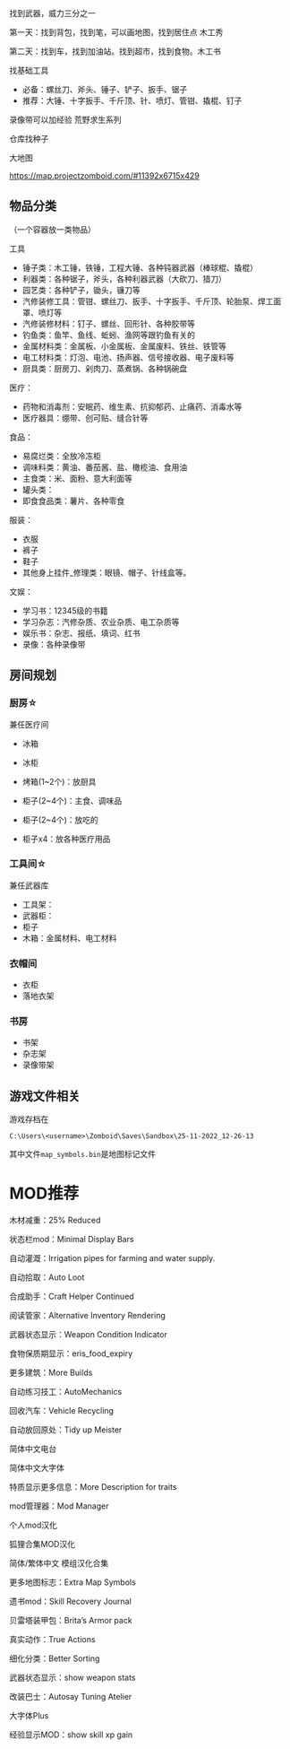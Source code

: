 找到武器，威力三分之一

第一天：找到背包，找到笔，可以画地图，找到居住点
木工秀

第二天：找到车，找到加油站。找到超市，找到食物。木工书

找基础工具
- 必备：螺丝刀、斧头、锤子、铲子、扳手、锯子
- 推荐：大锤、十字扳手、千斤顶、针、喷灯、管钳、撬棍、钉子

录像带可以加经验
荒野求生系列

仓库找种子

大地图

https://map.projectzomboid.com/#11392x6715x429

## 物品分类

（一个容器放一类物品）

工具
- 锤子类：木工锤，铁锤，工程大锤、各种钝器武器（棒球棍、撬棍）
- 利器类：各种锯子，斧头，各种利器武器（大砍刀、猎刀）
- 园艺类：各种铲子，锄头，镰刀等
- 汽修装修工具：管钳、螺丝刀、扳手、十字扳手、千斤顶、轮胎泵、焊工面罩、喷灯等
- 汽修装修材料：钉子、螺丝、回形针、各种胶带等
- 钓鱼类：鱼竿、鱼线、蚯蚓、渔网等跟钓鱼有关的
- 金属材料类：金属板、小金属板、金属废料、铁丝、铁管等
- 电工材料类：灯泡、电池、扬声器、信号接收器、电子废料等
- 厨具类：厨房刀、剁肉刀、蒸煮锅、各种锅碗盘

医疗：
- 药物和消毒剂：安眠药、维生素、抗抑郁药、止痛药、消毒水等
- 医疗器具：绷带、创可贴、缝合针等

食品：
- 易腐烂类：全放冷冻柜
- 调味料类：黄油、番茄酱、盐、橄榄油、食用油
- 主食类：米、面粉、意大利面等
- 罐头类：
- 即食食品类：薯片、各种零食

服装：
- 衣服
- 裤子
- 鞋子
- 其他身上挂件_修理类：眼镜、帽子、针线盒等。

文娱：
- 学习书：12345级的书籍
- 学习杂志：汽修杂质、农业杂质、电工杂质等
- 娱乐书：杂志、报纸、填词、红书
- 录像：各种录像带

## 房间规划

### 厨房☆

兼任医疗间

- 冰箱
- 冰柜
- 烤箱(1~2个)：放厨具
- 柜子(2~4个)：主食、调味品

- 柜子(2~4个)：放吃的

- 柜子x4：放各种医疗用品

### 工具间☆

兼任武器库

- 工具架：
- 武器柜：
- 柜子
- 木箱：金属材料、电工材料

### 衣帽间

- 衣柜
- 落地衣架

### 书房

- 书架
- 杂志架
- 录像带架



## 游戏文件相关

游戏存档在

```
C:\Users\<username>\Zomboid\Saves\Sandbox\25-11-2022_12-26-13
```

其中文件`map_symbols.bin`是地图标记文件

# MOD推荐

木材减重：25% Reduced

状态栏mod：Minimal Display Bars

自动灌溉：Irrigation pipes for farming and water supply. 

自动拾取：Auto Loot

合成助手：Craft Helper Continued

阅读管家：Alternative Inventory Rendering

武器状态显示：Weapon Condition Indicator

食物保质期显示：eris_food_expiry

更多建筑：More Builds 	

自动练习技工：AutoMechanics

回收汽车：Vehicle Recycling

自动放回原处：Tidy up Meister

简体中文电台

简体中文大字体

特质显示更多信息：More Description for traits

mod管理器：Mod Manager

个人mod汉化

狐狸合集MOD汉化

简体/繁体中文 模组汉化合集		

更多地图标志：Extra Map Symbols

遗书mod：Skill Recovery Journal

贝雷塔装甲包：Brita’s Armor pack

真实动作：True Actions

细化分类：Better Sorting

武器状态显示：show weapon stats

改装巴士：Autosay Tuning Atelier

大字体Plus

经验显示MOD：show skill xp gain
